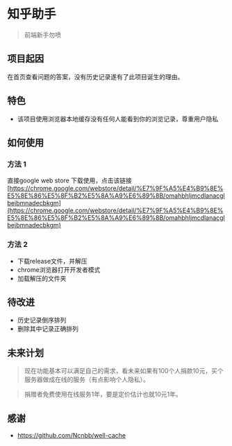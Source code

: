 # 知乎助手
> 前端新手勿喷

## 项目起因
在首页查看问题的答案，没有历史记录遂有了此项目诞生的理由。

## 特色
* 该项目使用浏览器本地缓存没有任何人能看到你的浏览记录，尊重用户隐私

## 如何使用

### 方法 1
直接google web store 下载使用，点击该链接[https://chrome.google.com/webstore/detail/%E7%9F%A5%E4%B9%8E%E5%8E%86%E5%8F%B2%E5%8A%A9%E6%89%8B/omahbhljmcdlanacglbejbmnadecbkgm](https://chrome.google.com/webstore/detail/%E7%9F%A5%E4%B9%8E%E5%8E%86%E5%8F%B2%E5%8A%A9%E6%89%8B/omahbhljmcdlanacglbejbmnadecbkgm)

### 方法 2
* 下载release文件，并解压
* chrome浏览器打开开发者模式
* 加载解压的文件夹



## 待改进
* 历史记录倒序排列
* 删除其中记录正确排列


## 未来计划
> 现在功能基本可以满足自己的需求，看未来如果有100个人捐款10元，买个服务器做成在线的服务（有点影响个人隐私）。
 
> 捐赠者免费使用在线服务1年，要是定价估计也就10元1年。


## 感谢
* https://github.com/Ncnbb/well-cache